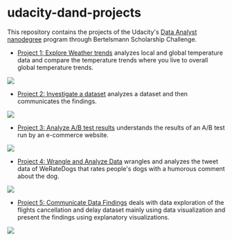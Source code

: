 # udacity-dand-projects

This repository contains the projects of the Udacity's [Data Analyst nanodegree](https://www.udacity.com/course/data-analyst-nanodegree--nd002) program through Bertelsmann Scholarship Challenge.

* [Project 1: Explore Weather trends](p1_explore_weather_trends) analyzes local and global temperature data and compare the temperature trends where you live to overall global temperature trends.

![](p1_explore_weather_trends/weather.png) 

* [Project 2: Investigate a dataset](p2_investigate_a_dataset) analyzes a dataset and then communicates the findings.

![](p2_investigate_a_dataset/co2_emission.jpg)

* [Project 3: Analyze A/B test results](p3_analyze_AB_test_results) understands the results of an A/B test run by an e-commerce website.

![](p3_analyze_AB_test_results/ab_test.png)

* [Project 4: Wrangle and Analyze Data](p4_wrangle_and_analyze_data) wrangles and analyzes the tweet data of WeRateDogs that rates people's dogs with a humorous comment about the dog.

![](p4_wrangle_and_analyze_data/images/weratedogs.png)

* [Project 5: Communicate Data Findings](p5_communicate_data_findings) deals with data exploration of the flights cancellation and delay dataset mainly using data visualization and present the findings using explanatory visualizations. 

![](p5_communicate_data_findings/slides_gif.gif)

